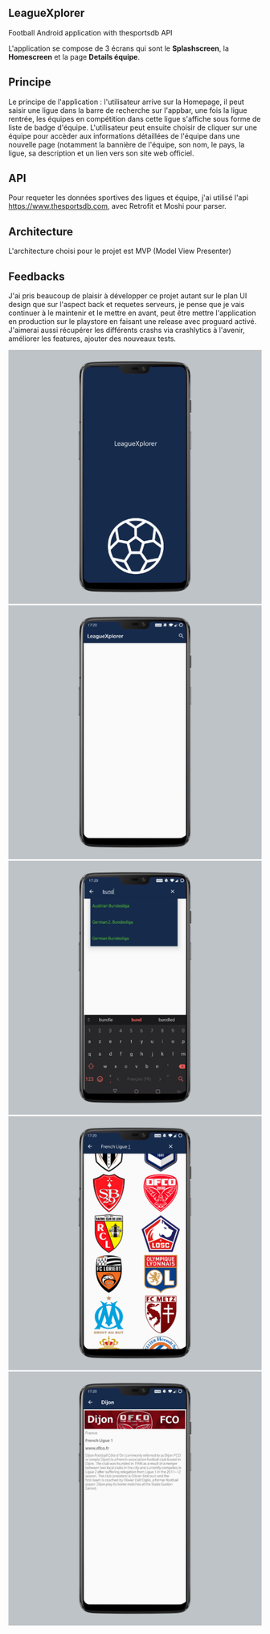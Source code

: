## LeagueXplorer
Football Android application with thesportsdb API 

L'application se compose de 3 écrans qui sont le **Splashscreen**, la **Homescreen** et la page **Details équipe**.
## Principe
Le principe de l'application : l'utilisateur arrive sur la Homepage, il peut saisir une ligue dans la barre de recherche sur l'appbar, une fois la ligue rentrée, les équipes en compétition dans cette ligue s'affiche sous forme de liste de badge d'équipe. L'utilisateur peut ensuite choisir de cliquer sur une équipe pour accèder aux informations détaillées de l'équipe dans une nouvelle page (notamment la bannière de l'équipe, son nom, le pays,
la ligue, sa description et un lien vers son site web officiel.

## API
Pour requeter les données sportives des ligues et équipe, j'ai utilisé l'api https://www.thesportsdb.com, avec Retrofit et Moshi pour parser.

## Architecture
L'architecture choisi pour le projet est MVP (Model View Presenter)

## Feedbacks
J'ai pris beaucoup de plaisir à développer ce projet autant sur le plan UI design que sur l'aspect back et requetes serveurs, je pense que je vais continuer à le maintenir et le mettre en avant, peut être mettre l'application en production sur le playstore en faisant une release avec proguard activé.
J'aimerai aussi récupérer les différents crashs via crashlytics à l'avenir, améliorer les features, ajouter des nouveaux tests.

![Splashscreen|2200x2200,20%](https://github.com/GuillaumeSeg/leaguexplorer/blob/master/documentation/mockup_1.png "Splashscreen")
![Home Page 1|2200x2200,20%](https://github.com/GuillaumeSeg/leaguexplorer/blob/master/documentation/mockup_2.png "Home Page 1")
![Home autocompletion|2200x2200,20%](https://github.com/GuillaumeSeg/leaguexplorer/blob/master/documentation/mockup_3.png "Home autocompletion")
![Home list teams|2200x2200,20%](https://github.com/GuillaumeSeg/leaguexplorer/blob/master/documentation/mockup_4.png "Home list teams")
![Team details page|2200x2200,20%](https://github.com/GuillaumeSeg/leaguexplorer/blob/master/documentation/mockup_5.png "Team details page")
